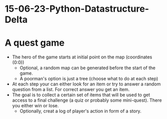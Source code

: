 # 15-06-23-Python-Datastructure-Delta
# A quest game

- The hero of the game starts at initial point on the map (coordinates (0:0))
   +  Optional, a random map can be generated before the start of the game.
   + A poorman's option is just a tree (choose what to do at each step)
-  At each step your can either look for an item or try to answer a random question from a list. For correct answer you get an item.
- The goal is to collect a certain set of items that will be used to get access to a final challenge (a quiz or probably some mini-quest). There you either win or lose.
   + Optionally, creat a log of player's action in form of a story.